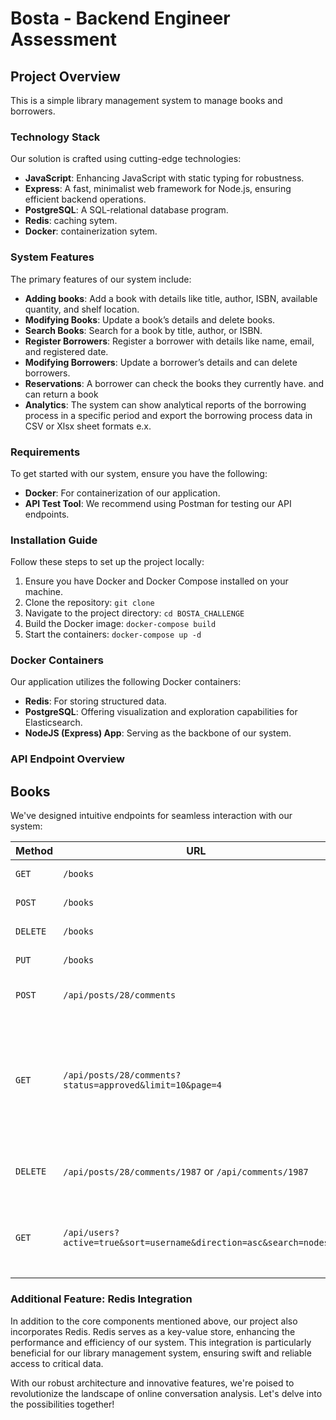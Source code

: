 # Bosta - Backend Engineer Assessment

## Project Overview

This is a simple library management system to manage books and borrowers.

### Technology Stack

Our solution is crafted using cutting-edge technologies:

- **JavaScript**: Enhancing JavaScript with static typing for robustness.
- **Express**: A fast, minimalist web framework for Node.js, ensuring efficient backend operations.
- **PostgreSQL**: A SQL-relational database program.
- **Redis**: caching sytem.
- **Docker**: containerization sytem.

### System Features

The primary features of our system include:

- **Adding books**: Add a book with details like title, author, ISBN, available quantity, and shelf location.
- **Modifying Books**: Update a book’s details and delete books.
- **Search Books**: Search for a book by title, author, or ISBN.
- **Register Borrowers**: Register a borrower with details like name, email, and registered date.
- **Modifying Borrowers**: Update a borrower’s details and can delete borrowers.
- **Reservations**: A borrower can check the books they currently have. and can return a book
- **Analytics**: The system can show analytical reports of the borrowing process in a specific period and export the borrowing process data in CSV or Xlsx sheet formats e.x.

### Requirements

To get started with our system, ensure you have the following:

- **Docker**: For containerization of our application.
- **API Test Tool**: We recommend using Postman for testing our API endpoints.

### Installation Guide

Follow these steps to set up the project locally:

1. Ensure you have Docker and Docker Compose installed on your machine.
2. Clone the repository: `git clone `
3. Navigate to the project directory: `cd BOSTA_CHALLENGE`
4. Build the Docker image: `docker-compose build`
5. Start the containers: `docker-compose up -d`


### Docker Containers

Our application utilizes the following Docker containers:

- **Redis**: For storing structured data.
- **PostgreSQL**: Offering visualization and exploration capabilities for Elasticsearch.
- **NodeJS (Express) App**: Serving as the backbone of our system.

### API Endpoint Overview
## Books
We've designed intuitive endpoints for seamless interaction with our system:

| Method   | URL                                      | Description                              |
| -------- | ---------------------------------------- | ---------------------------------------- |
| `GET`    | `/books`                             | Retrieve all posts.                      |
| `POST`   | `/books`                             | Create a new post.                       |
| `DELETE`    | `/books`                          | Retrieve post #28.                       |
| `PUT`  | `/books`                          | Update data in post #28.                 |
| `POST`   | `/api/posts/28/comments`                 | Add comment to post #28.                 |
| `GET`    | `/api/posts/28/comments?status=approved&limit=10&page=4` | Retrieve page 4 of the comments for post #28 which are approved, with 10 comments per page. |
| `DELETE` | `/api/posts/28/comments/1987` or `/api/comments/1987` | Delete comment #1987.                    |
| `GET`    | `/api/users?active=true&sort=username&direction=asc&search=nodes` | Search for "nodes" in active users, sorted  by username ascendingly. |

### Additional Feature: Redis Integration

In addition to the core components mentioned above, our project also incorporates Redis. Redis serves as a key-value store, enhancing the performance and efficiency of our system. This integration is particularly beneficial for our library management system, ensuring swift and reliable access to critical data.

With our robust architecture and innovative features, we're poised to revolutionize the landscape of online conversation analysis. Let's delve into the possibilities together!
